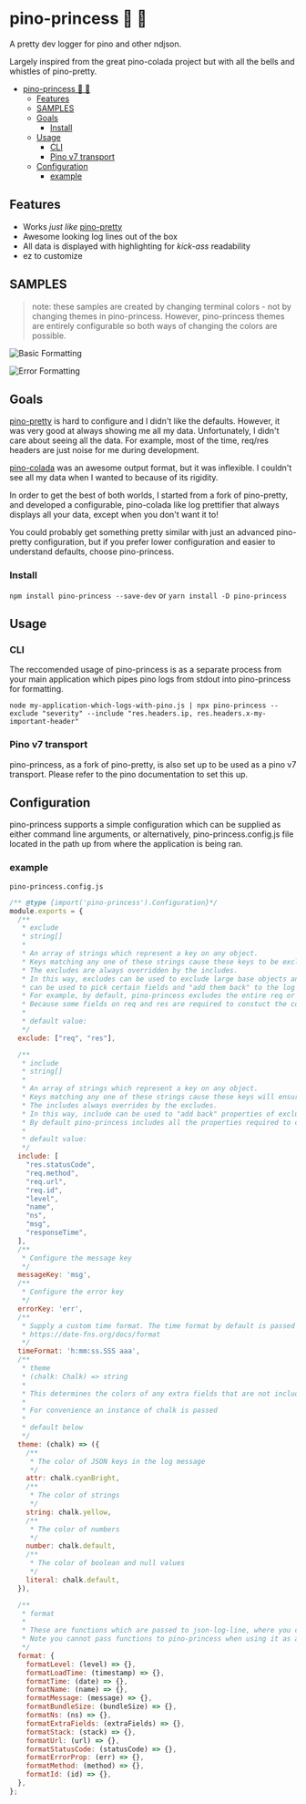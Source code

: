 # pino-princess 👸 💅

A pretty dev logger for pino and other ndjson.

Largely inspired from the great pino-colada project but with all the bells and whistles of pino-pretty.

- [pino-princess 👸 💅](#pino-princess--)
  - [Features](#features)
  - [SAMPLES](#samples)
  - [Goals](#goals)
    - [Install](#install)
  - [Usage](#usage)
    - [CLI](#cli)
    - [Pino v7 transport](#pino-v7-transport)
  - [Configuration](#configuration)
    - [example](#example)

## Features

- Works _just like_ [pino-pretty](https://github.com/pinojs/pino-pretty)
- Awesome looking log lines out of the box
- All data is displayed with highlighting for _kick-ass_ readability
- ez to customize

## SAMPLES

> note: these samples are created by changing terminal colors - not by changing themes in pino-princess. However, pino-princess themes are entirely configurable so both ways of changing the colors are possible.

![Basic Formatting](./media/screenshot1.png)

![Error Formatting](./media/screenshot2.png)

## Goals

[pino-pretty](https://github.com/pinojs/pino-pretty) is hard to configure and I didn't like the defaults. However, it was very good at always showing me all my data. Unfortunately, I didn't care about seeing all the data. For example, most of the time, req/res headers are just noise for me during development.

[pino-colada](https://github.com/lrlna/pino-colada) was an awesome output format, but it was inflexible. I couldn't see all my data when I wanted to because of its rigidity.

In order to get the best of both worlds, I started from a fork of pino-pretty, and developed a configurable, pino-colada like log prettifier that always displays all your data, except when you don't want it to!

You could probably get something pretty similar with just an advanced pino-pretty configuration, but if you prefer lower configuration and easier to understand defaults, choose pino-princess.

### Install

`npm install pino-princess --save-dev`
or
`yarn install -D pino-princess`

## Usage

### CLI

The reccomended usage of pino-princess is as a separate process from your main application which pipes pino logs from stdout into pino-princess for formatting.

`node my-application-which-logs-with-pino.js | npx pino-princess --exclude "severity" --include "res.headers.ip, res.headers.x-my-important-header"`

### Pino v7 transport

pino-princess, as a fork of pino-pretty, is also set up to be used as a pino v7 transport. Please refer to the pino documentation to set this up.

## Configuration

pino-princess supports a simple configuration which can be supplied as either command line arguments, or alternatively, pino-princess.config.js file located in the path up from where the application is being ran.

### example

`pino-princess.config.js`

```js
/** @type {import('pino-princess').Configuration}*/
module.exports = {
  /**
   * exclude
   * string[]
   *
   * An array of strings which represent a key on any object.
   * Keys matching any one of these strings cause these keys to be excluded from the log output.
   * The excludes are always overridden by the includes.
   * In this way, excludes can be used to exclude large base objects and the "include"
   * can be used to pick certain fields and "add them back" to the log output.
   * For example, by default, pino-princess excludes the entire req or res object from any http logger.
   * Because some fields on req and res are required to constuct the core of the log line, these fields are added back via the include.
   *
   * default value:
   */
  exclude: ["req", "res"],

  /**
   * include
   * string[]
   *
   * An array of strings which represent a key on any object.
   * Keys matching any one of these strings cause these keys will ensure the key is always part of the log output.
   * The includes always overrides by the excludes.
   * In this way, include can be used to "add back" properties of excluded objects to the log output.
   * By default pino-princess includes all the properties required to create our standard log line.
   *
   * default value:
   */
  include: [
    "res.statusCode",
    "req.method",
    "req.url",
    "req.id",
    "level",
    "name",
    "ns",
    "msg",
    "responseTime",
  ],
  /**
   * Configure the message key
   */
  messageKey: 'msg',
  /**
   * Configure the error key
   */
  errorKey: 'err',
  /**
   * Supply a custom time format. The time format by default is passed directly to date-fns format
   * https://date-fns.org/docs/format
   */
  timeFormat: 'h:mm:ss.SSS aaa',
  /**
   * theme
   * (chalk: Chalk) => string
   *
   * This determines the colors of any extra fields that are not included in the pino-princess log line
   *
   * For convenience an instance of chalk is passed
   *
   * default below
   */
  theme: (chalk) => ({
    /**
     * The color of JSON keys in the log message
     */
    attr: chalk.cyanBright,
    /**
     * The color of strings
     */
    string: chalk.yellow,
    /**
     * The color of numbers
     */
    number: chalk.default,
    /**
     * The color of boolean and null values
     */
    literal: chalk.default,
  }),

  /**
   * format
   *
   * These are functions which are passed to json-log-line, where you can override them directly.
   * Note you cannot pass functions to pino-princess when using it as a pino v7 transport. These need to be configured in a pino-princess.config.js file.
   */
  format: {
    formatLevel: (level) => {},
    formatLoadTime: (timestamp) => {},
    formatTime: (date) => {},
    formatName: (name) => {},
    formatMessage: (message) => {},
    formatBundleSize: (bundleSize) => {},
    formatNs: (ns) => {},
    formatExtraFields: (extraFields) => {},
    formatStack: (stack) => {},
    formatUrl: (url) => {},
    formatStatusCode: (statusCode) => {},
    formatErrorProp: (err) => {},
    formatMethod: (method) => {},
    formatId: (id) => {},
  },
};
```
